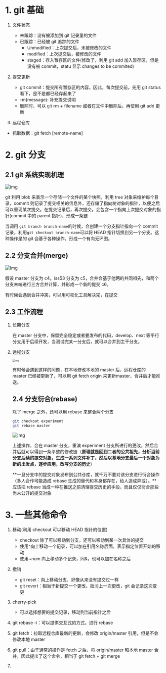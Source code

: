  # 1. git 基础

1. 文件状态

   * 未跟踪：没有被添加到 git 记录里的文件
   * 已跟踪：已经被 git 追踪的文件
     * Unmodified：上次提交后，未被修改的文件
     * modified：上次提交后，被修改的文件
     * staged：存入暂存区的文件(修改了，利用 git add 加入暂存区，但是没有被 commit，statu 显示 changes to be commited)
2. 提交更新

   * git commit：提交所有暂存区的内容，因此，每次提交前，先用 git status 看下，是不是都已经存起来了
   * -m(message): 补充提交说明
   * 删除时，可以 git rm + filename 或者在文件中删除后，再使用 git add 更新
3. 远程仓库
* 抓取数据：git fetch [remote-name]

# 2. git 分支

## 2.1 git 系统实现机理

![img](/Users/jingyu/Documents/GitHub/book-note/assets/18333fig0301-tn.png)

git 利用 blob 来表示一个存储一个文件的某个快照，利用 tree 对象来维护每个目录，commit 则记录了提交相关的信息外，还存储了指向树对象的指针，以便之后可以重现某次提交。在提交记录后，再次提交，会包含一个指向上次提交对象的指针(commit 中的 parent 指针)，形成一条链

当调用 `git branch branch-name`的时候，会创建一个分支指针指向一个 commit 记录，利用`git checkout branch-name`可以将 HEAD 指针切换到另一个分支。这种操作是的 git 会基于各种操作，形成一个有向无环图。

## 2.2 分支合并(merge)

![img](/Users/jingyu/Documents/GitHub/book-note/assets/18333fig0317-tn.png)

假设 master 分支为 c4，iss53 分支为 c5，合并会基于他两的共同祖先，和两个分支末端进行三方合并计算，并形成一个新的提交 c6。

有时候会遇到合并冲突，可以用可视化工具解决完，在提交

## 2.3 工作流程

1. 长期分支

   在 master 分支中，保留完全稳定或者要发布的代码，develop、next 等平行分支用于后续开发，当测试完某一分支后，就可以合并到主干分支。

2. 远程分支

   <img src="/Users/jingyu/Documents/GitHub/book-note/assets/18333fig0324-tn.png" alt="img" style="zoom:50%;" />

   有时候会遇到这样的问题，在本地修改本地的 master 后，远程仓库的 master 已经被更新了，可以用 git fetch origin 来更新master，合并后才能推送。

   ## 2.4 分支衍合(rebase)

   除了 merge 之外，还可以用 rebase 来整合两个分支

   ```bash
   git checkout experiment
   git rebase master
   ```

   ![img](/Users/jingyu/Documents/GitHub/book-note/assets/18333fig0329-tn.png)

   上述操作，会在 master 分支，重演 experiment 分支所进行的更改，然后合并后就可以得到一条平整的修改链（**原理就是回到二者的公共祖先，分析当前分支后续的提交对象，生成一系列文件补丁，然后以基地分支最后一个对象为新的出发点，逐步应用，改写分支的历史**）

   **一旦分支中的提交对象发布到公共仓库，就千万不要对该分支进行衍合操作（多人合作可能造成 rebase 生成的替代和本身都存在，给人造成异或）。**应该把 rebase 当成一种在推送之前清理提交历史的手段，而且仅仅衍合那些尚未公开的提交对象

# 3. 一些其他命令

1. 移动(利用 checkout 可以移动 HEAD 指针的位置)
   * checkout 除了可以移动到分支，还可以移动到某一次具体的提交
   * 使用^向上移动一个记录，可以加在引用名称后面，表示指定位置开始的移动
   * 使用~num 向上移动多个记录，同&，也可以加在名称之后

2. 撤销
   * git reset：向上移动分支，好像从来没有提交过一样
   * git revert：相当于新提交一个更改，抵消上一次更改，git 会记录这次变更
3. cherry-pick
   * 可以选择想要的提交记录，移动到当前指针之后
4. git rebase -i：可以提供交互式的方式，进行 rebase
5. git fetch：拉取远程仓库最新的更新，会修改 origin/master 引用，但是不会修改本地 master
6. git pull：由于通常的操作是 fetch 之后，将 origin/master 和本地 master 合并，因此提出了这个命令，相当于 git fetch + git merge
7. 